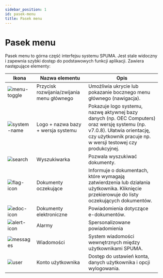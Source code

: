 ```yaml
---
sidebar_position: 1
id: pasek-menu
title: Pasek menu
---
```


# Pasek menu

Pasek menu to górna część interfejsu systemu SPUMA. Jest stale widoczny i zapewnia szybki dostęp do podstawowych funkcji aplikacji. Zawiera następujące elementy:

| Ikona | Nazwa elementu | Opis |
|------|----------------|------|
| ![menu-toggle](../img/menu-toggle.png) | Przycisk rozwijania/zwijania menu głównego | Umożliwia ukrycie lub pokazanie bocznego menu głównego (nawigacja). |
| ![system-name](../img/system-name.png) | Logo + nazwa bazy + wersja systemu | Pokazuje logo systemu, nazwę aktywnej bazy danych (np. OEC Computers) oraz wersję systemu (np. v7.0.8). Ułatwia orientację, czy użytkownik pracuje np. w wersji testowej czy produkcyjnej. |
| ![search](../img/search-icon.png) | Wyszukiwarka | Pozwala wyszukiwać dokumenty. |
| ![flag-icon](../img/powiadomienia_flaga.png) | Dokumenty oczekujące | Informuje o dokumentach, które wymagają zatwierdzenia lub działania użytkownika. Kliknięcie przekierowuje do listy oczekujących dokumentów. |
| ![edoc-icon](../img/powiadomienia_edoc.png) | Dokumenty elektroniczne | Powiadomienia dotyczące e-dokumentów. |
| ![alert-icon](../img/powiadomienia_alarm.png) | Alarmy | Spersonalizowane powiadomienia |
| ![messages](../img/messages-icon.png) | Wiadomości | System wiadomości wewnętrznych między użytkownikami SPUMA. |
| ![user](../img/user-icon.png) | Konto użytkownika | Dostęp do ustawień konta, danych użytkownika i opcji wylogowania. |
